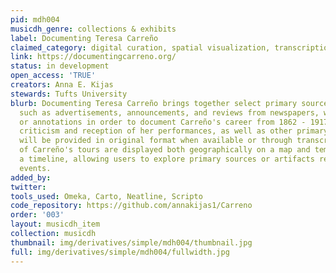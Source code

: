 ```yaml
---
pid: mdh004
musicdh_genre: collections & exhibits
label: Documenting Teresa Carreño
claimed_category: digital curation, spatial visualization, transcription
link: https://documentingcarreno.org/
status: in development
open_access: 'TRUE'
creators: Anna E. Kijas
stewards: Tufts University
blurb: Documenting Teresa Carreño brings together select primary source materials,
  such as advertisements, announcements, and reviews from newspapers, with descriptions
  or annotations in order to document Carreño's career from 1862 - 1917. Access to
  criticism and reception of her performances, as well as other primary source documents,
  will be provided in original format when available or through transcription. A selection
  of Carreño's tours are displayed both geographically on a map and temporally on
  a timeline, allowing users to explore primary sources or artifacts related to specific
  events.
added_by: 
twitter: 
tools_used: Omeka, Carto, Neatline, Scripto
code_repository: https://github.com/annakijas1/Carreno
order: '003'
layout: musicdh_item
collection: musicdh
thumbnail: img/derivatives/simple/mdh004/thumbnail.jpg
full: img/derivatives/simple/mdh004/fullwidth.jpg
---
```

